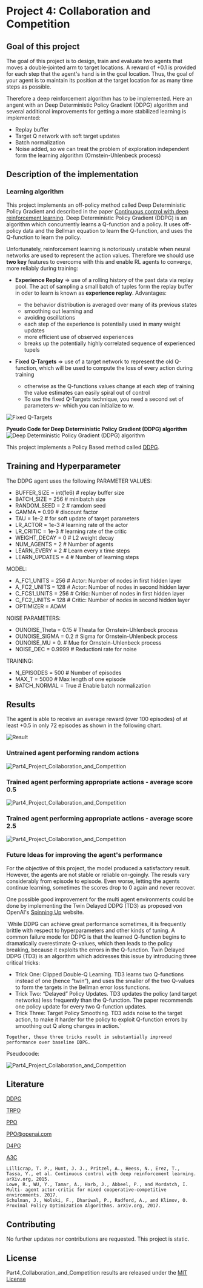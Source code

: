 # Project 4: Collaboration and Competition


## Goal of this project

The goal of this project is to design, train and evaluate two agents that moves a double-jointed arm to target locations. A reward of +0.1 is provided for each step that the agent's hand is in the goal location. Thus, the goal of your agent is to maintain its position at the target location for as many time steps as possible.

Therefore a deep reinforcement algorithm has to be implemented. Here an angent with an Deep Deterministic Policy Gradient (DDPG) algorithm and several additional improvements for getting a more stabilized learning is implemented:

-   Replay buffer
-   Target Q network with soft target updates
-   Batch normalization
-   Noise added, so we can treat the problem of exploration independent form the learning algorithm (Ornstein-Uhlenbeck process)

## Description of the implementation

### Learning algorithm

This project implements an off-policy method called Deep Deterministic Policy Gradient and described in the paper [Continuous control with deep reinforcement learning](./resources/305_20160229_Lillicrap_et_al_Continuous_control_with_DRL.pdf). Deep Deterministic Policy Gradient (DDPG) is an algorithm which concurrently learns a Q-function and a policy. It uses off-policy data and the Bellman equation to learn the Q-function, and uses the Q-function to learn the policy.

Unfortunately, reinforcement learning is notoriously unstable when neural networks are used to represent the action values. Therefore we should use **two key** features to overcome with this and enable RL agents to converge, more reliably during training:

- **Experience Replay**
    => use of a rolling history of the past data via replay pool. The act of sampling a small batch of tuples form the replay buffer in oder to learn is known as **experience replay**. Advantages:
    - the behavior distribution is averaged over many of its previous states
    - smoothing out learning and
    - avoiding oscillations
    - each step of the experience is potentially used in many weight updates
    - more efficient use of observed experiences
    - breaks up the potentially highly correlated sequence of experienced tupels

- **Fixed Q-Targets**
    => use of a target network to represent the old Q-function, which will be used to compute the loss of every action during training
    -  otherwise as the Q-functions values change at each step of training the value estimates can easily spiral out of control
    -  To use the fixed Q-Targets technique, you need a second set of parameters w- which you can initialize to w. 

![Fixed Q-Targets](./img/Fixed_Q_Targets.png)

**Pyeudo Code for Deep Deterministic Policy Gradient (DDPG) algorithm**
![Deep Deterministic Policy Gradient (DDPG) algorithm](./img/DDPG.png)

This project implements a Policy Based method called [DDPG](./resources/305_20160229_Lillicrap_et_al_Continuous_control_with_DRL.pdf).


## Training and Hyperparameter

The DDPG agent uses the following 
PARAMETER VALUES:
- BUFFER_SIZE = int(1e6)    # replay buffer size
- BATCH_SIZE = 256          # minibatch size
- RANDOM_SEED = 2           # ramdom seed
- GAMMA = 0.99              # discount factor
- TAU = 1e-2                # for soft update of target parameters
- LR_ACTOR = 1e-3           # learning rate of the actor
- LR_CRITIC = 1e-3          # learning rate of the critic
- WEIGHT_DECAY = 0          # L2 weight decay
- NUM_AGENTS = 2            # Number of agents
- LEARN_EVERY = 2          # Learn every x time steps
- LEARN_UPDATES = 4         # Number of learning steps 

MODEL: 
- A_FC1_UNITS = 256         # Actor: Number of nodes in first hidden layer
- A_FC2_UNITS = 128         # Actor: Number of nodes in second hidden layer
- C_FCS1_UNITS = 256        # Critic: Number of nodes in first hidden layer
- C_FC2_UNITS = 128         # Critic: Number of nodes in second hidden layer
- OPTIMIZER = ADAM 

NOISE PARAMETERS:
- OUNOISE_Theta = 0.15      # Theata for Ornstein-Uhlenbeck process
- OUNOISE_SIGMA = 0.2       # Sigma for Ornstein-Uhlenbeck process
- OUNOISE_MU = 0.           # Mue for Ornstein-Uhlenbeck process
- NOISE_DEC = 0.9999        # Reductioni rate for noise

TRAINING:
- N_EPISODES = 500          # Number of episodes
- MAX_T = 5000              # Max length of one episode
- BATCH_NORMAL = True       # Enable batch normalization


## Results

The agent is able to receive an average reward (over 100 episodes) of at least +0.5 in only 72 episodes as shown in the following chart.  

![Result](./results/DDPG_tennis_trained_performance.png)

### Untrained agent performing random actions

![Part4_Project_Collaboration_and_Competition](./img/Continuous_Control_random_action.gif)

### Trained agent performing appropriate actions - average score 0.5

![Part4_Project_Collaboration_and_Competition](./img/Continuous_Control_trained_agent_action.gif)

### Trained agent performing appropriate actions - average score 2.5

![Part4_Project_Collaboration_and_Competition](./img/Continuous_Control_trained_agent_action.gif)

### Future Ideas for improving the agent's performance

For the objective of this project, the model produced a satisfactory result. However, the agents are not stable or reliable on-goingly. The resuls vary considerably from episode to episode. Even worse, letting the agents continue learning, sometimes the scores drop to 0 again and never recover.

One possible good improvement for the multi agent environments could be done by implementing the Twin Delayed DDPG (TD3) as proposed von OpenAI's [Spinning Up](https://spinningup.openai.com/en/latest/index.html) website. 

`While DDPG can achieve great performance sometimes, it is frequently brittle with respect to hyperparameters and other kinds of tuning. A common failure mode for DDPG is that the learned Q-function begins to dramatically overestimate Q-values, which then leads to the policy breaking, because it exploits the errors in the Q-function. Twin Delayed DDPG (TD3) is an algorithm which addresses this issue by introducing three critical tricks:
 - Trick One: Clipped Double-Q Learning. TD3 learns two Q-functions instead of one (hence “twin”), and uses the smaller of the two Q-values to form the targets in the Bellman error loss functions.
 - Trick Two: “Delayed” Policy Updates. TD3 updates the policy (and target networks) less frequently than the Q-function. The paper recommends one policy update for every two Q-function updates.
 - Trick Three: Target Policy Smoothing. TD3 adds noise to the target action, to make it harder for the policy to exploit Q-function errors by smoothing out Q along changes in action.`

`Together, these three tricks result in substantially improved performance over baseline DDPG.`

Pseudocode:

![Part4_Project_Collaboration_and_Competition](./img/TD3_openai.svg)


## Literature

[DDPG](https://arxiv.org/abs/1509.02971)

[TRPO](https://arxiv.org/abs/1604.06778)

[PPO](https://arxiv.org/pdf/1707.06347.pdf)

[PPO@openai.com](https://blog.openai.com/openai-baselines-ppo/)

[D4PG](https://openreview.net/forum?id=SyZipzbCb)

[A3C](https://arxiv.org/pdf/1602.01783.pdf)


    Lillicrap, T. P., Hunt, J. J., Pritzel, A., Heess, N., Erez, T., Tassa, Y., et al. Continuous control with deep reinforcement learning. arXiv.org, 2015.
    Lowe, R., WU, Y., Tamar, A., Harb, J., Abbeel, P., and Mordatch, I. Multi- agent actor-critic for mixed cooperative-competitive environments. 2017.
    Schulman, J., Wolski, F., Dhariwal, P., Radford, A., and Klimov, O. Proximal Policy Optimization Algorithms. arXiv.org, 2017.


## Contributing

No further updates nor contributions are requested.  This project is static.

## License

Part4_Collaboration_and_Competition results are released under the [MIT License](./LICENSE)